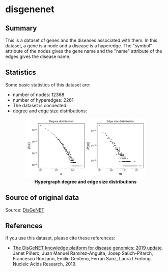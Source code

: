 # disgenenet

## Summary

This is a dataset of genes and the diseases associated with them. In this dataset, a gene is a node and a disease is a hyperedge. The "symbol" attribute of the nodes gives the gene name and the "name" attribute of the edges gives the disease name.

## Statistics
Some basic statistics of this dataset are:
* number of nodes: 12368
* number of hyperedges: 2261
* The dataset is connected
* degree and edge size distributions:
<center>
<img src="stats.png" alt="hypergraph statistics" style="width:75%">
</center>
<figcaption align = "center"><b>Hypergraph degree and edge size distributions</b></figcaption>

## Source of original data
Source: [DisGeNET](https://www.disgenet.org/)

## References
If you use this dataset, please cite these references:
* [The DisGeNET knowledge platform for disease genomics: 2019 update](https://doi.org/10.1093/nar/gkz1021). Janet Piñero, Juan Manuel Ramírez-Anguita, Josep Saüch-Pitarch, Francesco Ronzano, Emilio Centeno, Ferran Sanz, Laura I Furlong. Nucleic Acids Research, 2019.